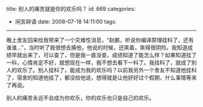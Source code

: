 title: 别人的痛苦就是你的欢乐吗？
id: 669
categories:
  - 闲言碎语
date: 2008-07-18 14:11:00
tags:
---

晚上舍友回来给我带来了一个灾难性消息，“赵鹏，听说你编译原理挂科了，还有谁谁...”，当时听了我很想去揍他，他说的时候，还笑着，笑得很阴险。我知道成绩早就出来了，可以查了，但是我一直没查，成绩知道了能怎么样？如果知道挂了一科，心情肯定不好，就想现在一样，我不想去看下一科了。我挂科了，就成了别人的欢乐了。别人挂科了，能成为我的欢乐吗？以前我另外一个舍友不知道他挂科了，宿舍的知道他挂了，都没给他说，想得就是让他好好过个假期，什么事情等来了再说。

别人的痛苦永远不会成为你欢乐，你的欢乐也只是自己的欢乐。